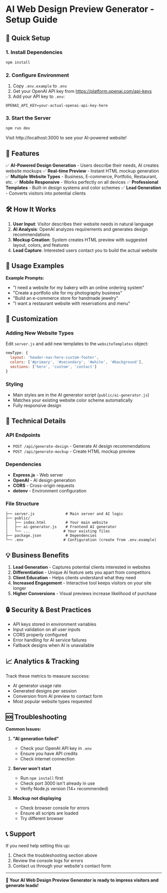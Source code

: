 # AI Web Design Preview Generator - Setup Guide

## 🚀 Quick Setup

### 1. Install Dependencies
```bash
npm install
```

### 2. Configure Environment
1. Copy `.env.example` to `.env`
2. Get your OpenAI API key from https://platform.openai.com/api-keys
3. Add your API key to `.env`:
```
OPENAI_API_KEY=your-actual-openai-api-key-here
```

### 3. Start the Server
```bash
npm run dev
```

Visit http://localhost:3000 to see your AI-powered website!

## 🎯 Features

✅ **AI-Powered Design Generation** - Users describe their needs, AI creates website mockups
✅ **Real-time Preview** - Instant HTML mockup generation
✅ **Multiple Website Types** - Business, E-commerce, Portfolio, Restaurant, etc.
✅ **Mobile Responsive** - Works perfectly on all devices
✅ **Professional Templates** - Built-in design systems and color schemes
✅ **Lead Generation** - Converts visitors into potential clients

## 🛠️ How It Works

1. **User Input**: Visitor describes their website needs in natural language
2. **AI Analysis**: OpenAI analyzes requirements and generates design recommendations
3. **Mockup Creation**: System creates HTML preview with suggested layout, colors, and features
4. **Lead Capture**: Interested users contact you to build the actual website

## 📖 Usage Examples

**Example Prompts:**
- "I need a website for my bakery with an online ordering system"
- "Create a portfolio site for my photography business"
- "Build an e-commerce store for handmade jewelry"
- "I want a restaurant website with reservations and menu"

## 🎨 Customization

### Adding New Website Types
Edit `server.js` and add new templates to the `websiteTemplates` object:

```javascript
newType: {
  layout: 'header-nav-hero-custom-footer',
  colors: ['#primary', '#secondary', '#white', '#background'],
  sections: ['hero', 'custom', 'contact']
}
```

### Styling
- Main styles are in the AI generator script (`public/ai-generator.js`)
- Matches your existing website color scheme automatically
- Fully responsive design

## 🔧 Technical Details

### API Endpoints
- `POST /api/generate-design` - Generate AI design recommendations
- `POST /api/generate-mockup` - Create HTML mockup preview

### Dependencies
- **Express.js** - Web server
- **OpenAI** - AI design generation
- **CORS** - Cross-origin requests
- **dotenv** - Environment configuration

### File Structure
```
├── server.js              # Main server and AI logic
├── public/
│   ├── index.html         # Your main website
│   ├── ai-generator.js    # Frontend AI generator
│   └── ...               # Your existing files
├── package.json           # Dependencies
└── .env                  # Configuration (create from .env.example)
```

## 💡 Business Benefits

1. **Lead Generation** - Captures potential clients interested in websites
2. **Differentiation** - Unique AI feature sets you apart from competitors
3. **Client Education** - Helps clients understand what they need
4. **Increased Engagement** - Interactive tool keeps visitors on your site longer
5. **Higher Conversions** - Visual previews increase likelihood of purchase

## 🔒 Security & Best Practices

- API keys stored in environment variables
- Input validation on all user inputs
- CORS properly configured
- Error handling for AI service failures
- Fallback designs when AI is unavailable

## 📈 Analytics & Tracking

Track these metrics to measure success:
- AI generator usage rate
- Generated designs per session
- Conversion from AI preview to contact form
- Most popular website types requested

## 🆘 Troubleshooting

**Common Issues:**

1. **"AI generation failed"**
   - Check your OpenAI API key in `.env`
   - Ensure you have API credits
   - Check internet connection

2. **Server won't start**
   - Run `npm install` first
   - Check port 3000 isn't already in use
   - Verify Node.js version (14+ recommended)

3. **Mockup not displaying**
   - Check browser console for errors
   - Ensure all scripts are loaded
   - Try different browser

## 📞 Support

If you need help setting this up:
1. Check the troubleshooting section above
2. Review the console logs for errors
3. Contact us through your website's contact form

---

**🎉 Your AI Web Design Preview Generator is ready to impress visitors and generate leads!**
